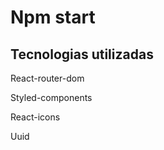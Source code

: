 # Npm start
<h2>Tecnologias utilizadas</h2>
<p>React-router-dom</p>
<p>Styled-components</p>
<p>React-icons</p>
<p>Uuid</p>
